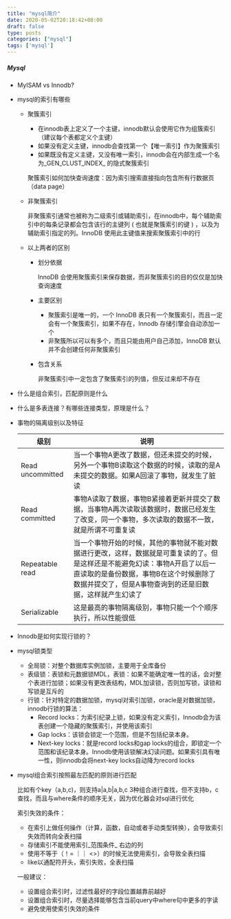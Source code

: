 ```yaml
---
title: "mysql简介"
date: 2020-05-02T20:18:42+08:00
draft: false
type: posts
categories: ["mysql"]
tags: ['mysql']
---
```


##### Mysql

* MyISAM vs Innodb?

* mysql的索引有哪些

  * 聚簇索引

    * 在innodb表上定义了一个主键，innodb默认会使用它作为组簇索引（建议每个表都定义个主键）
    * 如果没有定义主键，innodb会查找第一个【唯一索引】作为聚簇索引
    * 如果既没有定义主键，又没有唯一索引，innodb会在内部生成一个名为_GEN_CLUST_INDEX_ 的隐式聚簇索引

    聚簇索引如何加快查询速度：因为索引搜索直接指向包含所有行数据页（data page）

  * 非聚簇索引

    非聚簇索引通常也被称为二级索引或辅助索引，在innodb中，每个辅助索引中的每条记录都会包含该行的主键列 ( 也就是聚簇索引的键 ) ，以及为辅助索引指定的列。InnoDB 使用此主键值来搜索聚簇索引中的行

  * 以上两者的区别

    * 划分依据

      InnoDB 会使用聚簇索引来保存数据，而非聚簇索引的目的仅仅是加快查询速度

    * 主要区别

      * 聚簇索引是唯一的，一个 InnoDB 表只有一个聚簇索引，而且一定会有一个聚簇索引，如果不存在，Innodb 存储引擎会自动添加一个
      * 非聚簇所以可以有多个，而且只能由用户自己添加，InnoDB 默认并不会创建任何非聚簇索引

    * 包含关系

      非聚簇索引中一定包含了聚簇索引的列值，但反过来却不存在

* 什么是组合索引，匹配原则是什么

* 什么是多表连接？有哪些连接类型，原理是什么？

* 事物的隔离级别以及特征

  | 级别             | 说明                                                         |
  | ---------------- | ------------------------------------------------------------ |
  | Read uncommitted | 当一个事物A更改了数据，但还未提交的时候，另外一个事物B读取这个数据的时候，读取的是A未提交的数据。如果A回滚了事物，就发生了脏读 |
  | Read committed   | 事物A读取了数据，事物B紧接着更新并提交了数据，当事物A再次读取该数据时，数据已经发生了改变，同一个事物，多次读取的数据不一致，就是所谓不可重复读 |
  | Repeatable read  | 当一个事物开始的时候，其他的事物就不能对数据进行更改，这样，数据就是可重复读的了。但是这样还是不能避免幻读：事物A开启了以后一直读取的是备份数据，事物B在这个时候删除了数据并提交了，但是A事物查询到的还是旧数据，这样就产生幻读了 |
  | Serializable     | 这是最高的事物隔离级别，事物只能一个个顺序执行，所以性能很低 |

* Innodb是如何实现行锁的？

* mysql锁类型

  * 全局锁：对整个数据库实例加锁，主要用于全库备份
  * 表级锁：表锁和元数据锁MDL，表锁：如果不能确定唯一性的话，会对整个表进行加锁；如果没有更改表结构，MDL加读锁，否则加写锁，读锁和写锁是互斥的
  * 行锁：针对特定的数据加锁，mysql对索引加锁，oracle是对数据加锁，innodb行锁的算法：
    * Record locks：为索引纪录上锁，如果没有定义索引，Innodb会为该表创建一个隐藏的聚簇索引，并使用该索引
    * Gap locks：该锁会锁定一个范围，但是不包括纪录本身。
    * Next-key locks：就是record locks和gap locks的组合，即锁定一个范围和该纪录本身。Innodb使用该锁解决幻读问题。如果索引具有唯一性，则innodb会将next-key locks自动降为record locks
  
* mysql组合索引按照最左匹配的原则进行匹配

  比如有个key（a,b,c)，则支持a|a,b|a,b,c 3种组合进行查找，但不支持b，c查找，而且与where条件的顺序无关，因为优化器会对sql进行优化

  索引失效的条件：

  * 在索引上做任何操作（计算，函数，自动或者手动类型转换），会导致索引失效而转向全表扫描
  * 存储索引不能使用索引_范围条件_ 右边的列
  * 使用不等于（！= ｜｜ <>）的时候无法使用索引，会导致全表扫描
  * like以通配符开头，索引失败，全表扫描

  一般建议：

  * 设置组合索引时，过滤性最好的字段位置越靠前越好
  * 设置组合索引时，尽量选择能够包含当前query中where句中更多的字读
  * 避免使用使索引失效的条件

